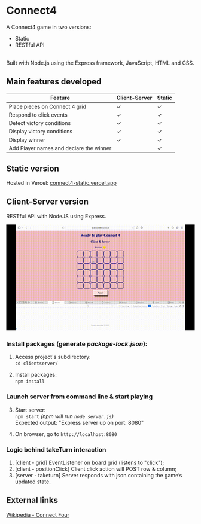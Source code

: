 # Connect4
A Connect4 game in two versions:
- Static
- RESTful API <br> <br>

Built with Node.js using the Express framework, JavaScript, HTML and CSS. <br>


## Main features developed

| Feature                          | Client-Server |     Static |
| ---------------------------------| ----------- | ------------- |
| Place pieces on Connect 4 grid   |       ✓     |        ✓     |
| Respond to click events          |       ✓     |        ✓     |
| Detect victory conditions        |       ✓     |        ✓     |
| Display victory conditions       |       ✓     |        ✓     |
| Display winner                   |       ✓     |        ✓     |
| Add Player names and declare the winner |     |        ✓     |

## Static version
Hosted in Vercel: [connect4-static.vercel.app](https://connect4-static.vercel.app/)

## Client-Server version
RESTful API with NodeJS using Express.

![gameplay gif](media/connect4game.gif)

### Install packages (generate _package-lock.json_): <br>
1. Access project's subdirectory: <br>
`cd clientserver/`

2. Install packages: <br>
`npm install`

### Launch server from command line \& start playing

3. Start server: <br>
`npm start` _(npm will run `node server.js`)_ <br>
Expected output: "Express server up on port: 8080"

4. On browser, go to `http://localhost:8080`

### Logic behind takeTurn interaction
1. [client - grid] EventListener on board grid (listens to "click"); 
2. [client - positionClick] Client click action will POST row & column;
3. [server - taketurn] Server responds with json containing the game’s updated state.

## External links
[Wikipedia - Connect Four](https://en.wikipedia.org/wiki/Connect_Four)
